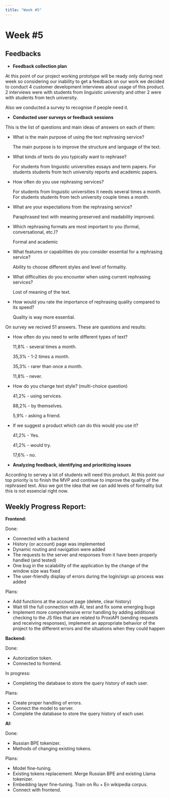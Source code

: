```yaml
---
title: "Week #5"
---
```


# **Week #5**

## **Feedbacks**

- **Feedback collection plan**

At this point of our project working prototype will be ready only during next week so considering our inability to get a feedback on our work we decided to conduct 4 customer development interviews about usage of this product. 2 interviews were with students from linguistic university and other 2 were with students from tech university.

Also we conducted a survey to recognise if people need it.

- **Conducted user surveys or feedback sessions**

This is the list of questions and main ideas of answers on each of them:
- What is the main purpose of using the text rephrasing service? 

  The main purpose is to improve the structure and language of the text.
- What kinds of texts do you typically want to rephrase?

  For students from linguistic universities essays and term papers. For students students from tech university reports and academic papers.
- How often do you use rephrasing services?

  For students from linguistic universities it needs several times a month. For students students from tech university couple times a month.
- What are your expectations from the rephrasing service?

  Paraphrased text with meaning preserved and readability improved.
- Which rephrasing formats are most important to you (formal, conversational, etc.)?

  Formal and academic
- What features or capabilities do you consider essential for a rephrasing service?

  Ability to choose different styles and level of formality.
- What difficulties do you encounter when using current rephrasing services?

  Lost of meaning of the text.
- How would you rate the importance of rephrasing quality compared to its speed?

  Quality is way more essential.

On survey we recived 51 answers. These are questions and results:

- How often do you need to write different types of text?

  11,8% - several times a month.
  
  35,3% - 1-2 times a month.

  35,3% - rarer than once a month.

  11,8% - never.
- How do you change text style? (multi-choice question)

  41,2% - using services.
  
  88,2% - by themselves.

  5,9% - asking a friend.
- If we suggest a product which can do this would you use it?
  
  41,2% - Yes.

  41,2% - would try.

  17,6% - no.


- **Analyzing feedback, identifying and prioritizing issues**

According to servey a lot of students will need this product. At this point our top priority is to finish the MVP and continue to improve the quality of the rephrased text. 
Also we got the idea that we can add levels of formality but this is not essencial right now.


## **Weekly Progress Report**:

**Frontend:**

Done: 

- Connected with a backend
- History (or account) page was implemented
- Dynamic routing and navigation were added 
- The requests to the server and responses from it have been properly handled (and tested)
- One bug in the scalability of the application by the change of the window size was fixed
- The user-friendly display of errors during the login/sign up process was added

Plans:

- Add functions at the account page (delete, clear history)
- Wait till the full connection with AI, test and fix some emerging bugs
- Implement more comprehensive error handling by adding additional checking to the JS files that are related to ProxiAPI (sending requests and receiving responses), implement an appropriate behavior of the project to the different errors and the situations when they could happen

**Backend:**

Done:

- Autorization token.
- Connected to frontend.

In progress:

- Completing the database to store the query history of each user.

Plans:

- Create proper handling of errors.
- Connect the model to server.
- Complete the database to store the query history of each user.

**AI:**

Done:
- Russian BPE tokenizer.
- Methods of changing existing tokens.

Plans:
- Model fine-tuning.
- Existing tokens replacement. Merge Russian BPE and existing Llama tokenizer.
- Embedding layer fine-tuning. Train on Ru + En wikipedia corpus.
- Connect with frontend.

